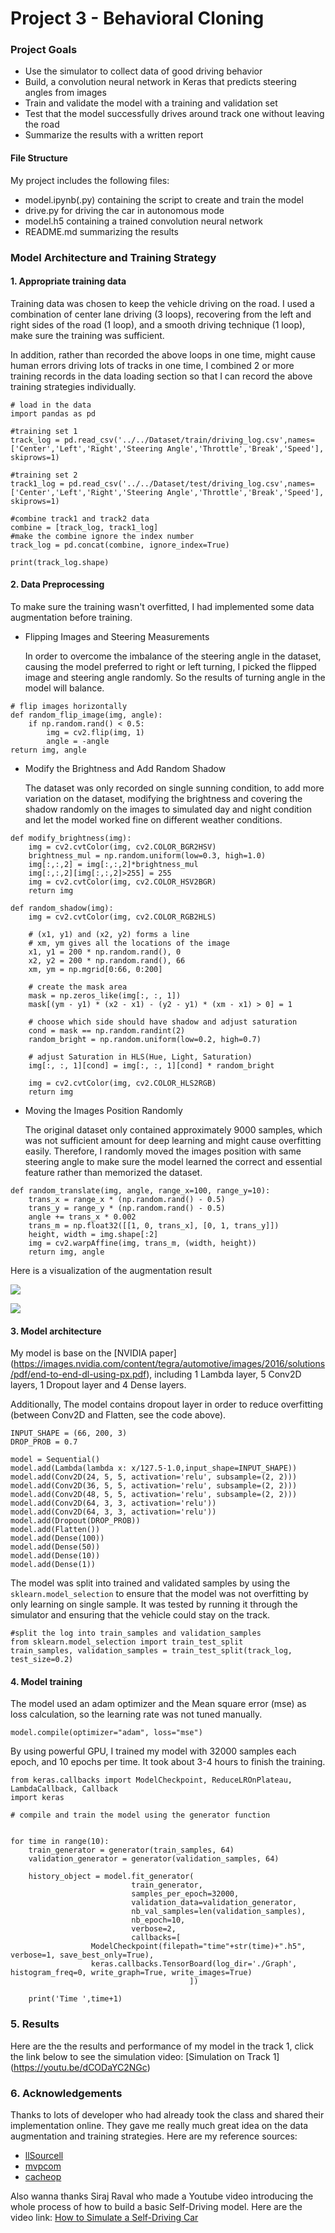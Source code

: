 # Project 3 - Behavioral Cloning

### Project Goals
* Use the simulator to collect data of good driving behavior
* Build, a convolution neural network in Keras that predicts steering angles from images
* Train and validate the model with a training and validation set
* Test that the model successfully drives around track one without leaving the road
* Summarize the results with a written report

#### File Structure

My project includes the following files:

- model.ipynb(.py) containing the script to create and train the model
- drive.py for driving the car in autonomous mode
- model.h5 containing a trained convolution neural network 
- README.md summarizing the results

### Model Architecture and Training Strategy

#### 1. Appropriate training data

Training data was chosen to keep the vehicle driving on the road. I used a combination of center lane driving (3 loops), recovering from the left and right sides of the road (1 loop), and a smooth driving technique (1 loop), make sure the training was sufficient. 

In addition, rather than recorded the above loops in one time, might cause human errors driving lots of tracks in one time, I combined 2 or more training records in the data loading section so that I can record the above training strategies individually.

```
# load in the data
import pandas as pd

#training set 1
track_log = pd.read_csv('../../Dataset/train/driving_log.csv',names=['Center','Left','Right','Steering Angle','Throttle','Break','Speed'], skiprows=1)

#training set 2
track1_log = pd.read_csv('../../Dataset/test/driving_log.csv',names=['Center','Left','Right','Steering Angle','Throttle','Break','Speed'], skiprows=1)

#combine track1 and track2 data
combine = [track_log, track1_log]
#make the combine ignore the index number
track_log = pd.concat(combine, ignore_index=True) 

print(track_log.shape)
```

#### 2. Data Preprocessing

To make sure the training wasn't overfitted, I had implemented some data augmentation before training. 


- Flipping Images and Steering Measurements

    In order to overcome the imbalance of the steering angle in the dataset, causing the model preferred to right or left turning, I picked the flipped image and steering angle randomly. So the results of turning angle in the model will balance.

	 
```
# flip images horizontally
def random_flip_image(img, angle):
    if np.random.rand() < 0.5:
	    img = cv2.flip(img, 1)
	    angle = -angle
return img, angle
```

- Modify the Brightness and Add Random Shadow

	The dataset was only recorded on single sunning condition, to add more variation on the dataset, modifying the brightness and covering the shadow randomly on the images to simulated day and night condition and let the model worked fine on different weather conditions.


```
def modify_brightness(img):
    img = cv2.cvtColor(img, cv2.COLOR_BGR2HSV)
    brightness_mul = np.random.uniform(low=0.3, high=1.0)
    img[:,:,2] = img[:,:,2]*brightness_mul
    img[:,:,2][img[:,:,2]>255] = 255
    img = cv2.cvtColor(img, cv2.COLOR_HSV2BGR)
    return img
```

	
```
def random_shadow(img):
    img = cv2.cvtColor(img, cv2.COLOR_RGB2HLS)
    
    # (x1, y1) and (x2, y2) forms a line
    # xm, ym gives all the locations of the image
    x1, y1 = 200 * np.random.rand(), 0
    x2, y2 = 200 * np.random.rand(), 66
    xm, ym = np.mgrid[0:66, 0:200]
    
    # create the mask area
    mask = np.zeros_like(img[:, :, 1])
    mask[(ym - y1) * (x2 - x1) - (y2 - y1) * (xm - x1) > 0] = 1

    # choose which side should have shadow and adjust saturation
    cond = mask == np.random.randint(2)
    random_bright = np.random.uniform(low=0.2, high=0.7)

    # adjust Saturation in HLS(Hue, Light, Saturation)
    img[:, :, 1][cond] = img[:, :, 1][cond] * random_bright
    
    img = cv2.cvtColor(img, cv2.COLOR_HLS2RGB)
    return img
```

- Moving the Images Position Randomly

	The original dataset only contained approximately 9000 samples, which was not sufficient amount for deep learning and might cause overfitting easily. Therefore, I randomly moved the images position with same steering angle to make sure the model learned the correct and essential feature rather than memorized the dataset.
	
```
def random_translate(img, angle, range_x=100, range_y=10):
    trans_x = range_x * (np.random.rand() - 0.5)
    trans_y = range_y * (np.random.rand() - 0.5)
    angle += trans_x * 0.002
    trans_m = np.float32([[1, 0, trans_x], [0, 1, trans_y]])
    height, width = img.shape[:2]
    img = cv2.warpAffine(img, trans_m, (width, height))
    return img, angle
```

Here is a visualization of the augmentation result

![](Elements/1.png)

![](Elements/2.png)

#### 3. Model architecture 

My model is base on the [NVIDIA paper] (https://images.nvidia.com/content/tegra/automotive/images/2016/solutions/pdf/end-to-end-dl-using-px.pdf), including 1 Lambda layer, 5 Conv2D layers, 1 Dropout layer and 4 Dense layers.

Additionally, The model contains dropout layer in order to reduce overfitting (between Conv2D and Flatten, see the code above).

```
INPUT_SHAPE = (66, 200, 3)
DROP_PROB = 0.7

model = Sequential()
model.add(Lambda(lambda x: x/127.5-1.0,input_shape=INPUT_SHAPE))
model.add(Conv2D(24, 5, 5, activation='relu', subsample=(2, 2)))
model.add(Conv2D(36, 5, 5, activation='relu', subsample=(2, 2)))
model.add(Conv2D(48, 5, 5, activation='relu', subsample=(2, 2)))
model.add(Conv2D(64, 3, 3, activation='relu'))
model.add(Conv2D(64, 3, 3, activation='relu'))
model.add(Dropout(DROP_PROB))
model.add(Flatten())
model.add(Dense(100))
model.add(Dense(50))
model.add(Dense(10))
model.add(Dense(1))
```

The model was split into trained and validated samples by using the `sklearn.model_selection` to ensure that the model was not overfitting by only learning on single sample. It was tested by running it through the simulator and ensuring that the vehicle could stay on the track.

```
#split the log into train_samples and validation_samples
from sklearn.model_selection import train_test_split
train_samples, validation_samples = train_test_split(track_log, test_size=0.2)
```

#### 4. Model training

The model used an adam optimizer and the Mean square error (mse) as loss calculation, so the learning rate was not tuned manually.

```
model.compile(optimizer="adam", loss="mse")
```


By using powerful GPU, I trained my model with 32000 samples each epoch, and 10 epochs per time. It took about 3-4 hours to finish the training. 

```
from keras.callbacks import ModelCheckpoint, ReduceLROnPlateau, LambdaCallback, Callback
import keras

# compile and train the model using the generator function


for time in range(10):
    train_generator = generator(train_samples, 64)
    validation_generator = generator(validation_samples, 64)
    
    history_object = model.fit_generator(
                           train_generator, 
                           samples_per_epoch=32000,
	                       validation_data=validation_generator,
                           nb_val_samples=len(validation_samples),
                           nb_epoch=10,
                           verbose=2,
                           callbacks=[
                  ModelCheckpoint(filepath="time"+str(time)+".h5", verbose=1, save_best_only=True),
                  keras.callbacks.TensorBoard(log_dir='./Graph', histogram_freq=0, write_graph=True, write_images=True)
                                        ])
    
    print('Time ',time+1)
```

### 5. Results

Here are the the results and performance of my model in the track 1, click the link below to see the simulation video: 
[Simulation on Track 1] (https://youtu.be/dCODaYC2NGc)

### 6. Acknowledgements

Thanks to lots of developer who had already took the class and shared their implementation online. They gave me really much great idea on the data augmentation and training strategies. Here are my reference sources:

- [llSourcell](https://github.com/llSourcell/How_to_simulate_a_self_driving_car)
- [mvpcom](https://github.com/mvpcom/Udacity-CarND-Project-3)
- [cacheop](https://github.com/cacheop/CARND-AllTerms-projects/tree/master/CARND-Term1-projects/P3_CarND-Behavioral-Cloning)

Also wanna thanks Siraj Raval who made a Youtube video introducing the whole process of how to build a basic Self-Driving model. Here are the video link: [How to Simulate a Self-Driving Car](https://www.youtube.com/watch?v=EaY5QiZwSP4&feature=youtu.be)





